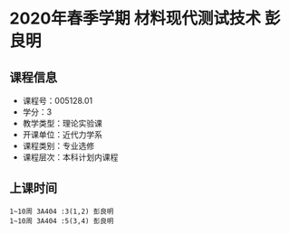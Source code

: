 # 2020年春季学期 材料现代测试技术 彭良明






## 课程信息

- 课程号：005128.01
- 学分：3
- 教学类型：理论实验课
- 开课单位：近代力学系
- 课程类别：专业选修
- 课程层次：本科计划内课程

## 上课时间

```
1~10周 3A404 :3(1,2) 彭良明
1~10周 3A404 :5(3,4) 彭良明
```

